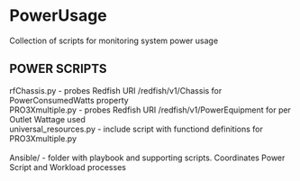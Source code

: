 # PowerUsage
Collection of scripts for monitoring system power usage

## POWER SCRIPTS
rfChassis.py - probes Redfish URI /redfish/v1/Chassis for PowerConsumedWatts property  
PRO3Xmultiple.py - probes Redfish URI /redfish/v1/PowerEquipment for per Outlet Wattage used  
universal_resources.py - include script with functiond definitions for PRO3Xmultiple.py  
<br>
Ansible/ - folder with playbook and supporting scripts. Coordinates Power Script and Workload processes  
